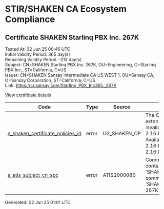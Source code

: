 # STIR/SHAKEN CA Ecosystem Compliance

## Certificate SHAKEN Starlinq PBX Inc. 267K

Tested At: 02 Jun 25 00:46 UTC\
Initial Validity Period: 365 day(s)\
Remaining Validity Period: -212 day(s)\
Subject: CN=SHAKEN Starlinq PBX Inc. 267K, OU=Engineering, O=Starlinq PBX Inc., ST=California, C=US\
Issuer: CN=SHAKEN Sansay Intermediate CA US WEST 1, OU=Sansay CA, O=Sansay Corporation, ST=California, C=US\
Link: https://cr.sansay.com/Starlinq_PBX_Inc365._267K

[View certificate details](https://x509.io/?cert=MIIC4TCCAoagAwIBAgIUQpx8cHEeOCDwuOHerm%2FzJiJkheIwCgYIKoZIzj0EAwIwgYUxCzAJBgNVBAYTAlVTMRMwEQYDVQQIDApDYWxpZm9ybmlhMRswGQYDVQQKDBJTYW5zYXkgQ29ycG9yYXRpb24xEjAQBgNVBAsMCVNhbnNheSBDQTEwMC4GA1UEAwwnU0hBS0VOIFNhbnNheSBJbnRlcm1lZGlhdGUgQ0EgVVMgV0VTVCAxMB4XDTIzMTEwMjEzNDk1N1oXDTI0MTEwMTEzNDk1N1owfDELMAkGA1UEBhMCVVMxEzARBgNVBAgMCkNhbGlmb3JuaWExGjAYBgNVBAoMEVN0YXJsaW5xIFBCWCBJbmMuMRQwEgYDVQQLDAtFbmdpbmVlcmluZzEmMCQGA1UEAwwdU0hBS0VOIFN0YXJsaW5xIFBCWCBJbmMuIDI2N0swWTATBgcqhkjOPQIBBggqhkjOPQMBBwNCAAQFWFAAZBAAtvNzptGUCDf34dndd7tp2hfyz%2BGjScWjudp97Ueter1LmCIBzqBv%2BMIj%2BKPHIQ9ryAzhDHnUsAKio4HbMIHYMBYGCCsGAQUFBwEaBAowCKAGFgQyNjdLMBcGA1UdIAQQMA4wDAYKYIZIAYb%2FCQEBATAdBgNVHQ4EFgQUBZq%2BGRvxjIXucD18dxTfTd%2BA2HEwHwYDVR0jBBgwFoAUrNOT9UNDzAq%2BRVgXE32SfNzDAUYwRwYDVR0fBEAwPjA8oDqgOIY2aHR0cHM6Ly9hdXRoZW50aWNhdGUtYXBpLmljb25lY3Rpdi5jb20vZG93bmxvYWQvdjEvY3JsMAwGA1UdEwEB%2FwQCMAAwDgYDVR0PAQH%2FBAQDAgeAMAoGCCqGSM49BAMCA0kAMEYCIQDHOc7O3a7RS8rXMyI8rRXIe7iPsbvk7R3V6i%2B4PUYtCwIhAKxklHmEqr9p0EZflro7FJdwACj7Hf4VQl%2F7dGj%2FQVxw)

| Code | Type | Source | Details |
|------|------|--------|---------|
| [e_shaken_certificate_policies_id](../../ISSUES/e_shaken_certificate_policies_id/README.md) | error | US_SHAKEN_CP | The Certificate Policies extension contains an invalid OID value: 2.16.840.1.114569.1.1.1. Available OIDs: 2.16.840.1.114569.1.1.3, 2.16.840.1.114569.1.1.4 |
| [e_atis_subject_cn_spc](../../ISSUES/e_atis_subject_cn_spc/README.md) | error | ATIS1000080 | Common name shall contain the text string 'SHAKEN 267K', but common name is 'SHAKEN Starlinq PBX Inc. 267K' |


Generated: 02 Jun 25 01:01 UTC